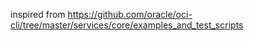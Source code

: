 inspired from https://github.com/oracle/oci-cli/tree/master/services/core/examples_and_test_scripts

